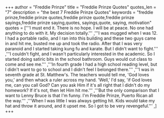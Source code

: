 +++
author = "Freddie Prinze"
title = "Freddie Prinze Quotes"
quotes_len = "7"
description = "the best 7 Freddie Prinze Quotes"
keywords = "freddie prinze,freddie prinze quotes,freddie prinze quote,freddie prinze sayings,freddie prinze saying,quotes, sayings,quote, saying, motivation"
quotes = ['''I must end it. There is no hope. I will be at peace. No one had anything to do with it. My decision totally.''' ,'''I was mugged when I was 12. I had a portable radio, and I ran into this building and these two guys came in and hit me, busted me up and took the radio. After that I was very paranoid and I started taking kung fu and karate. But I didn't want to fight.''' ,'''I couldn't fight, and I wasn't particularly interested in the academic. So I started doing satiric bits in the school bathroom. Guys would cut class to come and see me.''' ,'''In fourth grade I had a high school reading level, but I didn't want to go to school and I didn't feel I belonged there.''' ,'''I was in seventh grade at St. Matthew's. The teachers would tell me, 'God loves you,' and then whack a ruler across my hand. 'Well,' I'd say, 'if God loves me, can you call God? Can you ask Him if it's all right that I didn't do my homework? If it's not, then let Him hit me.''' ,'''But the only comparison that I want to Lenny Bruce is that I'm funny. I'm Freddie Prinze, Puerto Rican all the way.''' ,'''When I was little I was always getting hit. Kids would take my hat and throw it around, and it upset me. So I got to be very revengeful.''' ,]
+++